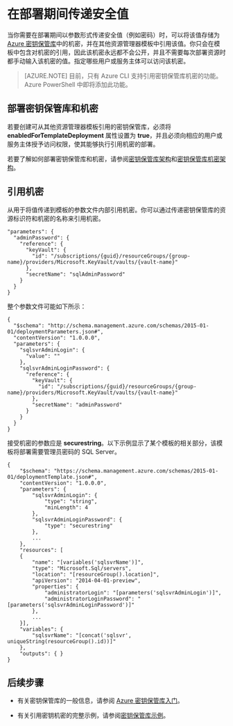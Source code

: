 <!-- Remove best-practices-rm-security -->
<properties
   pageTitle="通过 Resource Manager 模板使用密钥保管库机密 | Azure"
   description="说明在部署期间如何以参数形式从密钥保管库传递机密。"
   services="azure-resource-manager,key-vault"
   documentationCenter="na"
   authors="tfitzmac"
   manager="wpickett"
   editor=""/>

<tags
   ms.service="azure-resource-manager"
   ms.date="05/16/2016"
   wacn.date="06/20/2016"/>

# 在部署期间传递安全值

当你需要在部署期间以参数形式传递安全值（例如密码）时，可以将该值存储为 [Azure 密钥保管库](/documentation/articles/key-vault-whatis)中的机密，并在其他资源管理器模板中引用该值。你只会在模板中包含对机密的引用，因此该机密永远都不会公开，并且不需要每次部署资源时都手动输入该机密的值。指定哪些用户或服务主体可以访问该机密。

> [AZURE.NOTE] 目前，只有 Azure CLI 支持引用密钥保管库机密的功能。Azure PowerShell 中即将添加此功能。

## 部署密钥保管库和机密

若要创建可从其他资源管理器模板引用的密钥保管库，必须将 **enabledForTemplateDeployment** 属性设置为 **true**，并且必须向相应的用户或服务主体授予访问权限，使其能够执行引用机密的部署。

若要了解如何部署密钥保管库和机密，请参阅[密钥保管库架构](/documentation/articles/resource-manager-template-keyvault)和[密钥保管库机密架构](/documentation/articles/resource-manager-template-keyvault-secret)。

## 引用机密

从用于将值传递到模板的参数文件内部引用机密。你可以通过传递密钥保管库的资源标识符和机密的名称来引用机密。

    "parameters": {
      "adminPassword": {
        "reference": {
          "keyVault": {
            "id": "/subscriptions/{guid}/resourceGroups/{group-name}/providers/Microsoft.KeyVault/vaults/{vault-name}"
          }, 
          "secretName": "sqlAdminPassword" 
        } 
      }
    }

整个参数文件可能如下所示：

    {
      "$schema": "http://schema.management.azure.com/schemas/2015-01-01/deploymentParameters.json#",
      "contentVersion": "1.0.0.0",
      "parameters": {
        "sqlsvrAdminLogin": {
          "value": ""
        },
        "sqlsvrAdminLoginPassword": {
          "reference": {
            "keyVault": {
              "id": "/subscriptions/{guid}/resourceGroups/{group-name}/providers/Microsoft.KeyVault/vaults/{vault-name}"
            },
            "secretName": "adminPassword"
          }
        }
      }
    }

接受机密的参数应是 **securestring**。以下示例显示了某个模板的相关部分，该模板将部署需要管理员密码的 SQL Server。

    {
        "$schema": "https://schema.management.azure.com/schemas/2015-01-01/deploymentTemplate.json#",
        "contentVersion": "1.0.0.0",
        "parameters": {
            "sqlsvrAdminLogin": {
                "type": "string",
                "minLength": 4
            },
            "sqlsvrAdminLoginPassword": {
                "type": "securestring"
            },
            ...
        },
        "resources": [
        {
            "name": "[variables('sqlsvrName')]",
            "type": "Microsoft.Sql/servers",
            "location": "[resourceGroup().location]",
            "apiVersion": "2014-04-01-preview",
            "properties": {
                "administratorLogin": "[parameters('sqlsvrAdminLogin')]",
                "administratorLoginPassword": "[parameters('sqlsvrAdminLoginPassword')]"
            },
            ...
        }],
        "variables": {
            "sqlsvrName": "[concat('sqlsvr', uniqueString(resourceGroup().id))]"
        },
        "outputs": { }
    }




## 后续步骤

- 有关密钥保管库的一般信息，请参阅 [Azure 密钥保管库入门](/documentation/articles/key-vault-get-started)。
<!-- - 有关对虚拟机使用密钥保管库的信息，请参阅 [Azure Resource Manager 的安全注意事项](/documentation/articles/best-practices-resource-manager-security)。 -->
- 有关引用密钥机密的完整示例，请参阅[密钥保管库示例](https://github.com/rjmax/ArmExamples/tree/master/keyvaultexamples)。

<!---HONumber=Mooncake_0314_2016-->
